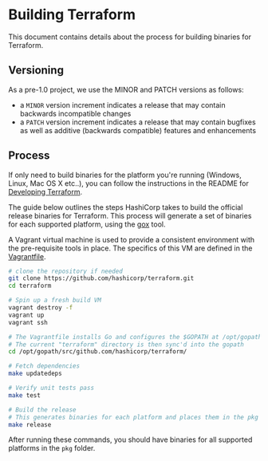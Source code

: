 # Building Terraform

This document contains details about the process for building binaries for
Terraform. 

## Versioning

As a pre-1.0 project, we use the MINOR and PATCH versions as follows:

 * a `MINOR` version increment indicates a release that may contain backwards
   incompatible changes
 * a `PATCH` version increment indicates a release that may contain bugfixes as
   well as additive (backwards compatible) features and enhancements

## Process

If only need to build binaries for the platform you're running (Windows, Linux,
Mac OS X etc..), you can follow the instructions in the README for [Developing
Terraform][1].

The guide below outlines the steps HashiCorp takes to build the official release 
binaries for Terraform. This process will generate a set of binaries for each supported
platform, using the [gox](https://github.com/mitchellh/gox) tool.

A Vagrant virtual machine is used to provide a consistent environment with
the pre-requisite tools in place. The specifics of this VM are defined in the 
[Vagrantfile](Vagrantfile).


```sh
# clone the repository if needed
git clone https://github.com/hashicorp/terraform.git
cd terraform

# Spin up a fresh build VM
vagrant destroy -f
vagrant up
vagrant ssh

# The Vagrantfile installs Go and configures the $GOPATH at /opt/gopath
# The current "terraform" directory is then sync'd into the gopath
cd /opt/gopath/src/github.com/hashicorp/terraform/

# Fetch dependencies
make updatedeps

# Verify unit tests pass
make test

# Build the release
# This generates binaries for each platform and places them in the pkg folder
make release
```

After running these commands, you should have binaries for all supported
platforms in the `pkg` folder.


[1]: https://github.com/hashicorp/terraform#developing-terraform
